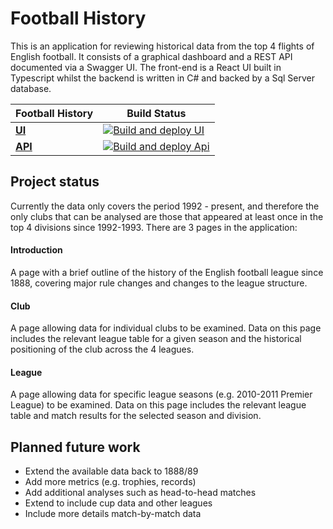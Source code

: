 # Football History
This is an application for reviewing historical data from the top 4 flights of English football. It consists of a graphical dashboard and a REST API documented via a Swagger UI. The front-end is a React UI built in Typescript whilst the backend is written in C# and backed by a Sql Server database.

| Football History | Build Status |
|------------------|------------- |
| **[UI](https://football-history.azurewebsites.net/ "Football History")** | [![Build and deploy UI](https://github.com/yarhamjohn/football-history/actions/workflows/main_football-history-ui.yml/badge.svg)](https://github.com/yarhamjohn/football-history/actions/workflows/main_football-history-ui.yml) |
| **[API](https://football-history-api.azurewebsites.net/swagger/index.html?urls.primaryName=v2 "Football History API")** | [![Build and deploy Api](https://github.com/yarhamjohn/football-history/actions/workflows/main_football-history-api.yml/badge.svg)](https://github.com/yarhamjohn/football-history/actions/workflows/main_football-history-api.yml) |


## Project status
Currently the data only covers the period 1992 - present, and therefore the only clubs that can be analysed are those that appeared at least once in the top 4 divisions since 1992-1993. There are 3 pages in the application:

#### Introduction
A page with a brief outline of the history of the English football league since 1888, covering major rule changes and changes to the league structure.

#### Club
A page allowing data for individual clubs to be examined. Data on this page includes the relevant league table for a given season and the historical positioning of the club across the 4 leagues.

#### League
A page allowing data for specific league seasons (e.g. 2010-2011 Premier League) to be examined. Data on this page includes the relevant league table and match results for the selected season and division.


## Planned future work
- Extend the available data back to 1888/89
- Add more metrics (e.g. trophies, records)
- Add additional analyses such as head-to-head matches
- Extend to include cup data and other leagues
- Include more details match-by-match data
